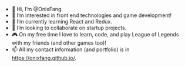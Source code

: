 - 👋 Hi, I’m @OnixFang.
- 👀 I’m interested in front end technologies and game development!
- 🌱 I’m currently learning React and Redux.
- 💞️ I’m looking to collaborate on startup projects.
- 🎮 On my free time I love to learn, code, and play League of Legends with my friends (and other games too)!
- 📫 All my contact information (and portfolio) is in https://onixfang.github.io/.
